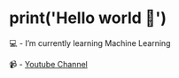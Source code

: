 # print('Hello world 👋')

💻 - I’m currently learning Machine Learning

📹 - [Youtube Channel](https://www.youtube.com/channel/UCZufrfOKvGYfTmP5Eph5dkw?view_as=subscriber)

